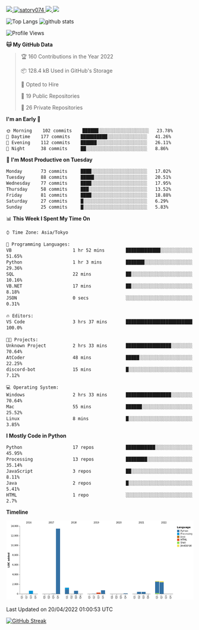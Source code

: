 <p align="left">
  <a href="https://github.com/satory074">
    <img height="20" src="https://img.shields.io/github/followers/satory074?label=follow&logo=github&style=flat" />
  </a>
  <a href="https://github.com/satory074/satory074/">
    <img src="https://komarev.com/ghpvc/?username=satory074" alt="satory074" />
  </a>
  <a href="http://twitter.com/satory074">
    <img height="20" src="https://img.shields.io/twitter/follow/satory074?label=Twitter&logo=twitter&style=flat" />
  </a>
  <a href="https://atcoder.jp/users/satory074" target="_blank" title="satory074"><img src="https://img.shields.io/endpoint?url=https%3A%2F%2Fatcoder-badges.now.sh%2Fapi%2Fatcoder%2Fjson%2Fsatory074" />
  </a>
</p>

<p align="left">
  <img alt="Top Langs" height="150px" src="https://github-readme-stats.vercel.app/api/top-langs/?username=satory074&layout=compact&count_private=true&show_icons=true&show_icons=true&theme=onedark" />
  <img alt="github stats" height="150px" src="https://github-readme-stats.vercel.app/api?username=satory074&count_private=true&show_icons=true&show_icons=true&theme=onedark" />
</p>

<!--START_SECTION:waka-->
![Profile Views](http://img.shields.io/badge/Profile%20Views-233-blue)

**🐱 My GitHub Data** 

> 🏆 160 Contributions in the Year 2022
 > 
> 📦 128.4 kB Used in GitHub's Storage 
 > 
> 💼 Opted to Hire
 > 
> 📜 19 Public Repositories 
 > 
> 🔑 26 Private Repositories  
 > 
**I'm an Early 🐤** 

```text
🌞 Morning    102 commits    ██████░░░░░░░░░░░░░░░░░░░   23.78% 
🌆 Daytime    177 commits    ██████████░░░░░░░░░░░░░░░   41.26% 
🌃 Evening    112 commits    ██████░░░░░░░░░░░░░░░░░░░   26.11% 
🌙 Night      38 commits     ██░░░░░░░░░░░░░░░░░░░░░░░   8.86%

```
📅 **I'm Most Productive on Tuesday** 

```text
Monday       73 commits     ████░░░░░░░░░░░░░░░░░░░░░   17.02% 
Tuesday      88 commits     █████░░░░░░░░░░░░░░░░░░░░   20.51% 
Wednesday    77 commits     ████░░░░░░░░░░░░░░░░░░░░░   17.95% 
Thursday     58 commits     ███░░░░░░░░░░░░░░░░░░░░░░   13.52% 
Friday       81 commits     ████░░░░░░░░░░░░░░░░░░░░░   18.88% 
Saturday     27 commits     █░░░░░░░░░░░░░░░░░░░░░░░░   6.29% 
Sunday       25 commits     █░░░░░░░░░░░░░░░░░░░░░░░░   5.83%

```


📊 **This Week I Spent My Time On** 

```text
⌚︎ Time Zone: Asia/Tokyo

💬 Programming Languages: 
VB                       1 hr 52 mins        █████████████░░░░░░░░░░░░   51.65% 
Python                   1 hr 3 mins         ███████░░░░░░░░░░░░░░░░░░   29.36% 
SQL                      22 mins             ██░░░░░░░░░░░░░░░░░░░░░░░   10.16% 
VB.NET                   17 mins             ██░░░░░░░░░░░░░░░░░░░░░░░   8.18% 
JSON                     0 secs              ░░░░░░░░░░░░░░░░░░░░░░░░░   0.31%

🔥 Editors: 
VS Code                  3 hrs 37 mins       █████████████████████████   100.0%

🐱‍💻 Projects: 
Unknown Project          2 hrs 33 mins       █████████████████░░░░░░░░   70.64% 
AtCoder                  48 mins             █████░░░░░░░░░░░░░░░░░░░░   22.25% 
discord-bot              15 mins             █░░░░░░░░░░░░░░░░░░░░░░░░   7.12%

💻 Operating System: 
Windows                  2 hrs 33 mins       █████████████████░░░░░░░░   70.64% 
Mac                      55 mins             ██████░░░░░░░░░░░░░░░░░░░   25.52% 
Linux                    8 mins              █░░░░░░░░░░░░░░░░░░░░░░░░   3.85%

```

**I Mostly Code in Python** 

```text
Python                   17 repos            ███████████░░░░░░░░░░░░░░   45.95% 
Processing               13 repos            ████████░░░░░░░░░░░░░░░░░   35.14% 
JavaScript               3 repos             ██░░░░░░░░░░░░░░░░░░░░░░░   8.11% 
Java                     2 repos             █░░░░░░░░░░░░░░░░░░░░░░░░   5.41% 
HTML                     1 repo              ░░░░░░░░░░░░░░░░░░░░░░░░░   2.7%

```


**Timeline**

![Chart not found](https://raw.githubusercontent.com/satory074/satory074/main/charts/bar_graph.png) 


 Last Updated on 20/04/2022 01:00:53 UTC
<!--END_SECTION:waka-->

[![GitHub Streak](https://github-readme-streak-stats.herokuapp.com/?user=satory074)](https://git.io/streak-stats)
